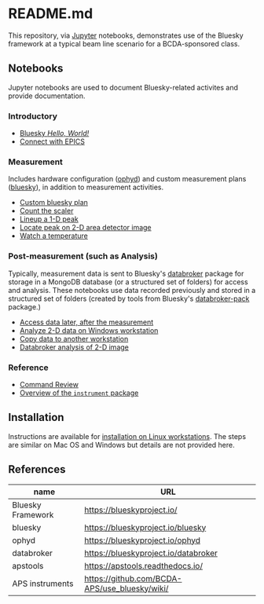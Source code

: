 # README.md

This repository, via [Jupyter](https://jupyter.org/) notebooks, demonstrates use
of the Bluesky framework at a typical beam line scenario for a BCDA-sponsored
class.

## Notebooks

Jupyter notebooks are used to document Bluesky-related activites and provide
documentation.

### Introductory

* [Bluesky *Hello, World!*](https://nbviewer.jupyter.org/github/BCDA-APS/bluesky_training/blob/main/bluesky/hello_world.ipynb)
* [Connect with EPICS](https://nbviewer.jupyter.org/github/BCDA-APS/bluesky_training/blob/main/connect_epics.ipynb)

### Measurement

Includes hardware configuration ([ophyd](https://blueskyproject.io/ophyd)) and
custom measurement plans ([bluesky](https://blueskyproject.io/bluesky)), in
addition to measurement activities.

* [Custom bluesky plan](https://nbviewer.jupyter.org/github/BCDA-APS/bluesky_training/blob/main/custom_plan.ipynb)
* [Count the scaler](https://nbviewer.jupyter.org/github/BCDA-APS/bluesky_training/blob/main/count_scaler.ipynb)
* [Lineup a 1-D peak](https://nbviewer.jupyter.org/github/BCDA-APS/bluesky_training/blob/main/lineup_1d_peak.ipynb)
* [Locate peak on 2-D area detector image](https://nbviewer.jupyter.org/github/BCDA-APS/bluesky_training/blob/main/locate_image_peak.ipynb)
* [Watch a temperature](https://nbviewer.jupyter.org/github/BCDA-APS/bluesky_training/blob/main/watch_temperature.ipynb)

### Post-measurement (such as Analysis)

Typically, measurement data is sent to Bluesky's [databroker](https://blueskyproject.io/databroker) package for storage in a MongoDB
database (or a structured set of folders) for access and analysis.  These
notebooks use data recorded previously and stored in a structured set of folders
(created by tools from Bluesky's
[databroker-pack](https://blueskyproject.io/databroker-pack/) package.)

* [Access data later, after the measurement](https://nbviewer.jupyter.org/github/BCDA-APS/bluesky_training/blob/main/after_measurement.ipynb)
* [Analyze 2-D data on Windows workstation](https://nbviewer.jupyter.org/github/BCDA-APS/bluesky_training/blob/main/resources/example-data/demonstrate.ipynb)
* [Copy data to another workstation](/resources/example-data/README.md)
* [Databroker analysis of 2-D image](https://nbviewer.jupyter.org/github/BCDA-APS/bluesky_training/blob/main/databroker_analysis.ipynb)

### Reference

* [Command Review](https://nbviewer.jupyter.org/github/BCDA-APS/bluesky_training/blob/main/command_review.ipynb)
* [Overview of the `instrument` package](https://nbviewer.jupyter.org/github/BCDA-APS/bluesky_training/blob/main/describe_instrument.ipynb)


## Installation

Instructions are available for [installation on Linux workstations](install.md).
The steps are similar on Mac OS and Windows but details are not provided here.

## References

name | URL
--- | ---
Bluesky Framework | https://blueskyproject.io/
bluesky | https://blueskyproject.io/bluesky
ophyd | https://blueskyproject.io/ophyd
databroker | https://blueskyproject.io/databroker
apstools | https://apstools.readthedocs.io/
APS instruments | https://github.com/BCDA-APS/use_bluesky/wiki/
